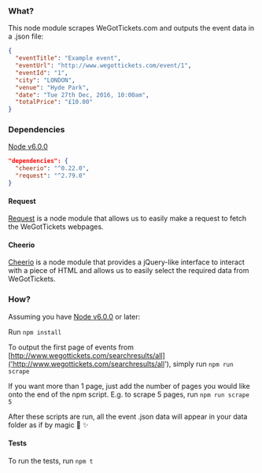 ### What?

This node module scrapes WeGotTickets.com and outputs the event data in a .json file:

```json
{
  "eventTitle": "Example event",
  "eventUrl": "http://www.wegottickets.com/event/1",
  "eventId": "1",
  "city": "LONDON",
  "venue": "Hyde Park",
  "date": "Tue 27th Dec, 2016, 10:00am",
  "totalPrice": "£10.00"
}
```

### Dependencies
[Node v6.0.0]('https://nodejs.org/en/blog/release/v6.0.0/')

```json
"dependencies": {
  "cheerio": "^0.22.0",
  "request": "^2.79.0"
}
```

#### Request
[Request]('change) is a node module that allows us to easily make a request to fetch the WeGotTickets webpages.

#### Cheerio
[Cheerio]('https://github.com/cheeriojs/cheerio') is a node module that provides a jQuery-like interface to interact with a piece of HTML and allows us to easily select the required data from WeGotTickets.


### How?
Assuming you have [Node v6.0.0]('https://nodejs.org/en/blog/release/v6.0.0/') or later:

Run ```npm install```

To output the first page of events from  [http://www.wegottickets.com/searchresults/all]('http://www.wegottickets.com/searchresults/all'), simply run ```npm run scrape```

If you want more than 1 page, just add the number of pages you would like onto the end of the npm script. E.g. to scrape 5 pages, run ```npm run scrape 5```

After these scripts are run, all the event .json data will appear in your data folder as if by magic :crystal_ball: :sparkles:

#### Tests
To run the tests, run ```npm t```
